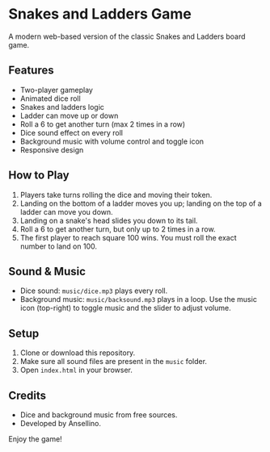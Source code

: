 # Snakes and Ladders Game

A modern web-based version of the classic Snakes and Ladders board game.

## Features

- Two-player gameplay
- Animated dice roll
- Snakes and ladders logic
- Ladder can move up or down
- Roll a 6 to get another turn (max 2 times in a row)
- Dice sound effect on every roll
- Background music with volume control and toggle icon
- Responsive design

## How to Play

1. Players take turns rolling the dice and moving their token.
2. Landing on the bottom of a ladder moves you up; landing on the top of a ladder can move you down.
3. Landing on a snake's head slides you down to its tail.
4. Roll a 6 to get another turn, but only up to 2 times in a row.
5. The first player to reach square 100 wins. You must roll the exact number to land on 100.

## Sound & Music

- Dice sound: `music/dice.mp3` plays every roll.
- Background music: `music/backsound.mp3` plays in a loop. Use the music icon (top-right) to toggle music and the slider to adjust volume.

## Setup

1. Clone or download this repository.
2. Make sure all sound files are present in the `music` folder.
3. Open `index.html` in your browser.

## Credits

- Dice and background music from free sources.
- Developed by Ansellino.

Enjoy the game!
